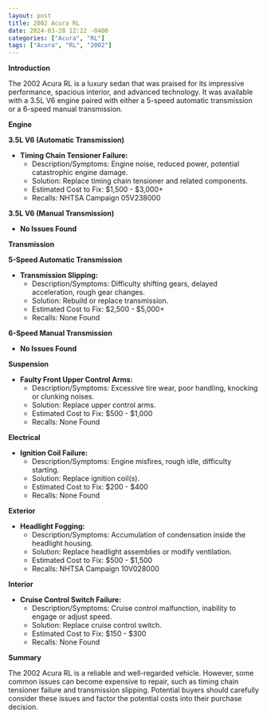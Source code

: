 ```yaml
---
layout: post
title: 2002 Acura RL
date: 2024-03-28 12:22 -0400
categories: ["Acura", "RL"]
tags: ["Acura", "RL", "2002"]
---
```

**Introduction**

The 2002 Acura RL is a luxury sedan that was praised for its impressive performance, spacious interior, and advanced technology. It was available with a 3.5L V6 engine paired with either a 5-speed automatic transmission or a 6-speed manual transmission.

**Engine**

**3.5L V6 (Automatic Transmission)**

* **Timing Chain Tensioner Failure:**
    * Description/Symptoms: Engine noise, reduced power, potential catastrophic engine damage.
    * Solution: Replace timing chain tensioner and related components.
    * Estimated Cost to Fix: $1,500 - $3,000+
    * Recalls: NHTSA Campaign 05V238000

**3.5L V6 (Manual Transmission)**

* **No Issues Found**

**Transmission**

**5-Speed Automatic Transmission**

* **Transmission Slipping:**
    * Description/Symptoms: Difficulty shifting gears, delayed acceleration, rough gear changes.
    * Solution: Rebuild or replace transmission.
    * Estimated Cost to Fix: $2,500 - $5,000+
    * Recalls: None Found

**6-Speed Manual Transmission**

* **No Issues Found**

**Suspension**

* **Faulty Front Upper Control Arms:**
    * Description/Symptoms: Excessive tire wear, poor handling, knocking or clunking noises.
    * Solution: Replace upper control arms.
    * Estimated Cost to Fix: $500 - $1,000
    * Recalls: None Found

**Electrical**

* **Ignition Coil Failure:**
    * Description/Symptoms: Engine misfires, rough idle, difficulty starting.
    * Solution: Replace ignition coil(s).
    * Estimated Cost to Fix: $200 - $400
    * Recalls: None Found

**Exterior**

* **Headlight Fogging:**
    * Description/Symptoms: Accumulation of condensation inside the headlight housing.
    * Solution: Replace headlight assemblies or modify ventilation.
    * Estimated Cost to Fix: $500 - $1,500
    * Recalls: NHTSA Campaign 10V028000

**Interior**

* **Cruise Control Switch Failure:**
    * Description/Symptoms: Cruise control malfunction, inability to engage or adjust speed.
    * Solution: Replace cruise control switch.
    * Estimated Cost to Fix: $150 - $300
    * Recalls: None Found

**Summary**

The 2002 Acura RL is a reliable and well-regarded vehicle. However, some common issues can become expensive to repair, such as timing chain tensioner failure and transmission slipping. Potential buyers should carefully consider these issues and factor the potential costs into their purchase decision.
